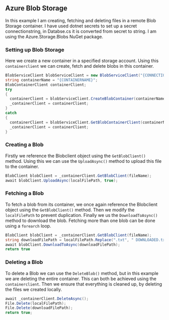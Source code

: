 ## Azure Blob Storage
In this example I am creating, fetching and deleting files in a remote Blob Storage container. I have used dotnet secrets to set up a secret connectionstring, in Databse.cs it is converted from secret to string. I am using the Azure.Storage.Blobs NuGet package.

### Setting up Blob Storage
Here we create a new container in a specified storage account. Using this ``containerclient`` we can create, fetch and delete blobs in this container.

```csharp
BlobServiceClient blobServiceClient = new BlobServiceClient("{CONNECTIONSTRING}");
string containerName = "{CONTAINERNAME}";
BlobContainerClient containerClient;
try
{
  containerClient = blobServiceClient.CreateBlobContainer(containerName);
  _containerClient = containerClient;
}
catch
{
  containerClient = blobServiceClient.GetBlobContainerClient(containerName);
  _containerClient = containerClient;
}
```
### Creating a Blob
Firstly we reference the Blobclient object using the ``GetBlobClient()`` method. Using this we can use the ``UploadAsync()`` method to upload this file to the container.

```csharp
BlobClient blobClient = _containerClient.GetBlobClient(fileName);
await blobClient.UploadAsync(localFilePath, true);
```
### Fetching a Blob
To fetch a blob from its container, we once again reference the Blobclient object using the ``GetBlobClient()`` method. Then we modify the ``localFilePath`` to prevent duplication. Finally we us the ``DownloadToAsync()`` method to download the blob. Fetching more than one blob can be done using a ``forearch`` loop.

```csharp
BlobClient blobClient = _containerClient.GetBlobClient(fileName);
string downloadFilePath = localFilePath.Replace(".txt", " DOWNLOADED.txt");
await blobClient.DownloadToAsync(downloadFilePath);
return true
```

### Deleting a Blob
To delete a Blob we can use the ``DeleteBlob()`` method, but in this example we are deleting the entire container. This can both be achieved using the ``containerclient``. Then we ensure that everything is cleaned up, by deleting the files we created locally.

```csharp
await _containerClient.DeleteAsync();
File.Delete(localFilePath);
File.Delete(downloadFilePath);
return true;
```
